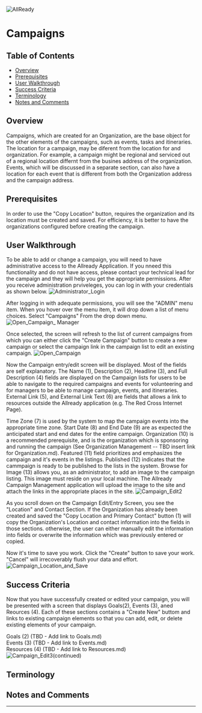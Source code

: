 ![AllReady](/images/ALLReady.png)
# Campaigns 
## Table of Contents  
* [Overview](#Overview)
* [Prerequisites](#Prerequisites)
* [User Walkthrough](#User_Walkthrough)  
* [Success Criteria](#Success_Criteria)
* [Terminology](#Terminology) 
* [Notes and Comments](#Notes_and_Comments)  

## <a name='Overview'/> Overview
Campaigns, which are created for an Organization, are the base object for the other elements of the campaigns, such as events, tasks and itineraries.  The location for a campaign, may be diferent from the location for and organization.  For example, a campaign might be regional and serviced out of a regional location differnt from the busines address of the organization.  Events, which will be discussed in a separate section, can also have a location for each event that is different from both the Organization address and the campaign address.

## <a name='Prerequisites'/> Prerequisites
In order to use the "Copy Location" button, requires the organization and its location must be created and saved.  For efficiency, it is better to have the organizations configured before creating the campaign.

## <a name='User_Walkthrough'/>User Walkthrough 
To be able to add or change a campaign, you will need to have administrative access to the Allready Application.  If you nneed this functionality and do not have access, please contact your technical lead for the campaign and they will help you get the appropriate permissions.  After you receive administration prviveleges, you can log in with your credentials as shown below.
![Administrator_Login](/images/ARLogin.png)

After logging in with adequate permissions, you will see the "ADMIN" menu item.  When you hover over the menu item, it will drop down a list of menu choices.  Select "Campaigns" From the drop down menu.
![Open_Campaign_ Manager](/images/OpenCampaignMngr.png)

Once selected, the screen will refresh to the list of current campaigns from which you can either click the "Create Campaign" button to create a new campaign or select the campaign link in the campaign list to edit an existing campaign.
![Open_Campaign](/images/OpenCampaign.png)

Now the Campaign entry/edit screen will be displayed.  Most of the fields are self explanatory. The Name (1), Description (2), Headline (3), and Full Description (4) fields are displayed on the Campaign lists for users to be able to navigate to the required campaigns and events for volunteering and for managers to be able to manage campaign, events, and itineraries.  External Link (5), and External Link Text (6) are fields that allows a link to resources outside the Allready application (e.g. The Red Cross Internet Page).

Time Zone (7) is used by the system to map the campaign events into the appropriate time zone.  Start Date (8) and End Date (9) are as expected the anticipated start and end dates for the entire campaign. Organization (10) is a recommended prerequisite, and is the organization which is sponsoring and running the campaign (See Organization Management -- TBD insert link for Organization.md).  Featured (11) field prioritizes and emphasizes the campaign and it's events in the listings.  Published (12) indicates that the cammpaign is ready to be published to the lists in the system.  Browse for Image (13) allows you, as an administrator, to add an image to the campaign listing.  This image must reside on your local machine.  The Allready Campaign Management application will upload the image to the site and attach the links in the appropriate places in the site.
![Campaign_Edit2](/images/CampaignEdit.png)

As you scroll down on the Campaign Edit/Entry Screen, you see the "Location" and Contact Section.  If the Organization has already been created and saved the "Copy Location and Primary Contact" button (1) will copy the Organization's Location and contact information into the fields in those sections.  otherwise, the user can either manually edit the information into fields or overwrite the information which was previously entered or copied.

Now it's time to save you work.  Click the "Create" button to save your work.  "Cancel" will irrecoverably flush your data and effort. 
![Campaign_Location_and_Save](/images/CampaignEdit2.png)

## <a name='Success_Criteria'/>Success Criteria
Now that you have successfully created or edited your campaign, you will be presented with a screen that displays Goals(2), Events (3), aned Reources (4).  Each of these sections contains a "Create New" buttom and links to existing campaign elements so that you can add, edit, or delete existing elements of your campaign.

Goals (2) (TBD - Add link to Goals.md)   
Events (3) (TBD - Add link to Events.md)  
Resources (4) (TBD - Add link to Resources.md)  
![Campaign_Edit3(continued)](/images/CampaignEdit3.png)

## <a name='Terminology'/>Terminology  

## <a name='Notes_and_Comments'/>Notes and Comments  
_____


